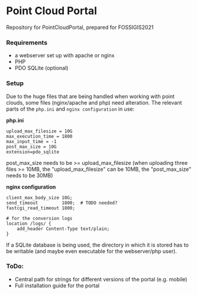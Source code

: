 # Point Cloud Portal

Repository for PointCloudPortal, prepared for FOSSIGIS2021



### Requirements

* a webserver set up with apache or nginx
* PHP 
* PDO SQLite (optional)



### Setup

Due to the huge files that are being handled when working with point clouds, some files (nginx/apache and php) need alteration. The relevant parts of the `php.ini` and `nginx configuration` in use:

**php.ini**

```plaintext
upload_max_filesize = 10G
max_execution_time = 1800
max_input_time = -1
post_max_size = 10G
extension=pdo_sqlite
```

post_max_size needs to be >= upload_max_filesize (when uploading three files >= 10MB, the "upload_max_filesize" can be 10MB, the "post_max_size" needs to be 30MB)

**nginx configuration**

```plaintext
client_max_body_size 10G;
send_timeout         1800;  # TODO needed?
fastcgi_read_timeout 1800;

# for the conversion logs
location /logs/ {
    add_header Content-Type text/plain;
}
```

If a SQLite database is being used, the directory in which it is stored has to be writable (and maybe even executable for the webserver/php user).

### ToDo:
* Central path for strings for different versions of the portal (e.g. mobile)
* Full installation guide for the portal
